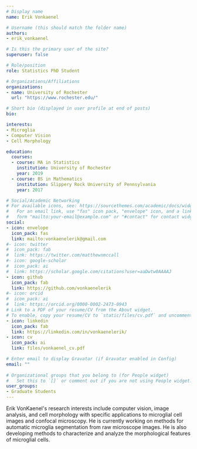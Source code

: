 ```yaml
---
# Display name
name: Erik Vonkaenel

# Username (this should match the folder name)
authors:
- erik_vonkaenel

# Is this the primary user of the site?
superuser: false

# Role/position
role: Statistics PhD Student

# Organizations/Affiliations
organizations:
- name: University of Rochester
  url: "https://www.rochester.edu/"

# Short bio (displayed in user profile at end of posts)
bio: 

interests:
- Microglia
- Computer Vision
- Cell Morphology

education:
  courses:
  - course: MA in Statistics
    institution: University of Rochester 
    year: 2019
  - course: BS in Mathematics
    institution: Slippery Rock University of Pennsylvania
    year: 2017

# Social/Academic Networking
# For available icons, see: https://sourcethemes.com/academic/docs/widgets/#icons
#   For an email link, use "fas" icon pack, "envelope" icon, and a link in the
#   form "mailto:your-email@example.com" or "#contact" for contact widget.
social:
- icon: envelope
  icon_pack: fas
  link: mailto:vonkaenelerik@gmail.com
#- icon: twitter
#  icon_pack: fab
#  link: https://twitter.com/matthewnmccall
#- icon: google-scholar
#  icon_pack: ai
#  link: https://scholar.google.com/citations?user=aaDwtw0AAAAJ
- icon: github
  icon_pack: fab
  link: https://github.com/vonkaenelerik
#- icon: orcid
#  icon_pack: ai
#  link: https://orcid.org/0000-0002-2473-0943
# Link to a PDF of your resume/CV from the About widget.
# To enable, copy your resume/CV to `static/files/cv.pdf` and uncomment the lines below.  
- icon: linkedin
  icon_pack: fab
  link: https://linkedin.com/in/vonkaenelerik/
- icon: cv
  icon_pack: ai
  link: files/vonkaenel_cv.pdf

# Enter email to display Gravatar (if Gravatar enabled in Config)
email: ""
  
# Organizational groups that you belong to (for People widget)
#   Set this to `[]` or comment out if you are not using People widget.  
user_groups:
- Graduate Students
---
```


Erik VonKaenel's research interests include computer vision, image analysis, and cell morphology with specific applications to microglial cell images and confocal microscopy. He is currently working on methods for automatic microglia segmentation from raw microscope images. He is also developing methods to characterize and analyze the morphological features of microglial cells.
